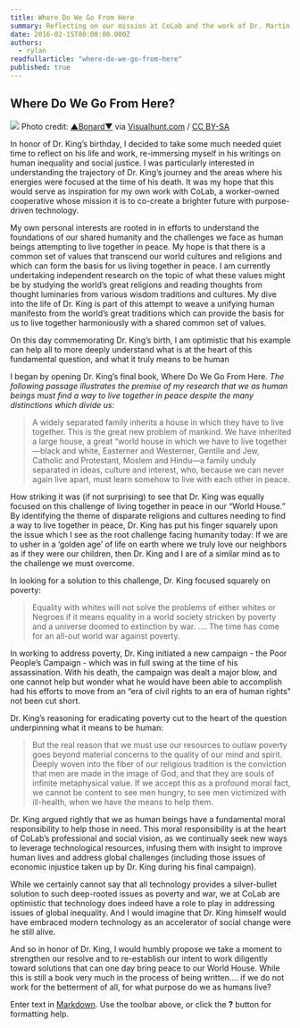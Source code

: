 ```yaml
---
title: Where Do We Go From Here
summary: Reflecting on our mission at CoLab and the work of Dr. Martin Luther King
date: 2016-02-15T00:00:00.000Z
authors: 
  - rylan
readfullarticle: "where-do-we-go-from-here"
published: true
---
```



## Where Do We Go From Here?

<img src="/assets/img/blog/2016-02-15.jpg" class="center-element"></a>
Photo credit: <a href="https://www.flickr.com/photos/bonardhughins/233106076/">▲Bonard▼</a> via <a href="https://visualhunt.com">Visualhunt.com</a> / <a href="http://creativecommons.org/licenses/by-sa/2.0/">CC BY-SA</a>

In honor of Dr. King’s birthday, I decided to take some much needed quiet time to reflect on his life and work, re-immersing myself in his writings on human inequality and social justice.  I was particularly interested in understanding the trajectory of Dr. King’s journey and the areas where his energies were focused at the time of his death.  It was my hope that this would serve as inspiration for my own work with CoLab, a worker-owned cooperative whose mission it is to co-create a brighter future with  purpose-driven technology.

My own personal interests are rooted in in efforts to understand the foundations of our shared humanity and the challenges we face as human beings attempting to live together in peace.  My hope is that there is a common set of values that transcend our world cultures and religions and which can form the basis for us living together in peace.  I am currently undertaking independent research on the topic of what these values might be by studying the world’s great religions and reading thoughts from thought luminaries from various wisdom traditions and cultures.  My dive into the life of Dr. King is part of this attempt to weave a unifying human manifesto from the world’s great traditions which can provide the basis for us to live together harmoniously with a shared common set of values.   

On this day commemorating Dr. King’s birth, I am optimistic that his example can help all to more deeply understand what is at the heart of this fundamental  question, and what it truly means  to be human

I began by opening Dr. King’s final book, Where Do We Go From Here.  _The following passage illustrates the premise of my research that we as human beings must find a way to live together in peace despite the many distinctions which divide us:_
> A widely separated family inherits a house in which they have to live together. This is the great new problem of mankind. We have inherited a large house, a great “world house in which we have to live together—black and white, Easterner and Westerner, Gentile and Jew, Catholic and Protestant, Moslem and Hindu—a family unduly separated in ideas, culture and interest, who, because we can never again live apart, must learn somehow to live with each other in peace.

How striking it was (if not surprising) to see that Dr. King was equally focused on this challenge of living together in peace in our “World House.” By identifying the theme of disparate religions and cultures needing to find a way to live together in peace, Dr. King has put his finger squarely upon the issue which I see as the root challenge facing humanity today:  If we are to usher in a ‘golden age’ of life on earth where we truly love our neighbors as if they were our children, then Dr. King and I are of a similar mind as to the challenge we must overcome.   

In looking for a solution to this challenge, Dr. King focused squarely on poverty:

> Equality with whites will not solve the problems of either whites or Negroes if it means equality in a world society stricken by poverty and a universe doomed to extinction by war. .... The time has come for an all-out world war against poverty.

In working to address poverty, Dr. King initiated a new campaign - the Poor People’s Campaign - which was in full swing at the time of his assassination.  With his death, the campaign was dealt a major blow, and one cannot help but wonder what he would have been able to accomplish had his efforts to move from an “era of civil rights to an era of human rights" not been cut short. 

Dr. King’s reasoning for eradicating poverty cut to the heart of the question underpinning what it means to be human:

> But the real reason that we must use our resources to outlaw poverty goes beyond material concerns to the quality of our mind and spirit.  Deeply woven into the fiber of our religious tradition is the conviction that men are made in the image of God, and that they are souls of infinite metaphysical value. If we accept this as a profound moral fact, we cannot be content to see men hungry, to see men victimized with ill-health, when we have the means to help them.

Dr. King argued rightly that we as human beings have a fundamental moral responsibility to help those in need.  This moral responsibility is at the heart of CoLab’s professional and social vision, as we continually seek new ways to leverage technological resources, infusing them with insight to improve human lives and address global challenges (including those  issues of economic injustice taken up by Dr. King during his final campaign).

While we certainly cannot say that all technology provides a silver-bullet solution to such deep-rooted issues as poverty and war, we at CoLab are optimistic that technology does indeed have a role to play in addressing issues of global inequality.   And I would imagine that Dr. King himself would have embraced modern  technology as an accelerator of social change  were he still alive. 

And so in honor of Dr. King, I would humbly propose we take a moment to strengthen our resolve and to re-establish our intent to work diligently toward solutions that can one day bring peace to our World House.  While this is still a book very much in the process of being written….  if we do not work for the betterment of all, for what purpose do we as humans live? 



Enter text in [Markdown](http://daringfireball.net/projects/markdown/). Use the toolbar above, or click the **?** button for formatting help.

